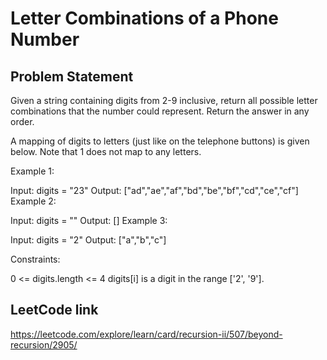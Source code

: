 # Letter Combinations of a Phone Number

## Problem Statement
Given a string containing digits from 2-9 inclusive, return all possible letter combinations that the number could represent. Return the answer in any order.

A mapping of digits to letters (just like on the telephone buttons) is given below. Note that 1 does not map to any letters.

Example 1:

Input: digits = "23"
Output: ["ad","ae","af","bd","be","bf","cd","ce","cf"]
Example 2:

Input: digits = ""
Output: []
Example 3:

Input: digits = "2"
Output: ["a","b","c"]


Constraints:

0 <= digits.length <= 4
digits[i] is a digit in the range ['2', '9'].



## LeetCode link
https://leetcode.com/explore/learn/card/recursion-ii/507/beyond-recursion/2905/